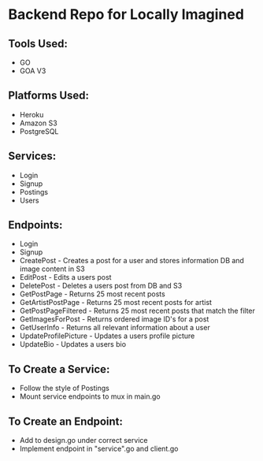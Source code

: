 # Backend Repo for Locally Imagined

## Tools Used:
+ GO
+ GOA V3

## Platforms Used:
+ Heroku
+ Amazon S3
+ PostgreSQL

## Services:
+ Login
+ Signup
+ Postings
+ Users

## Endpoints:
+ Login
+ Signup
+ CreatePost - Creates a post for a user and stores information DB and image content in S3
+ EditPost - Edits a users post
+ DeletePost - Deletes a users post from DB and S3
+ GetPostPage - Returns 25 most recent posts
+ GetArtistPostPage - Returns 25 most recent posts for artist
+ GetPostPageFiltered - Returns 25 most recent posts that match the filter
+ GetImagesForPost - Returns ordered image ID's for a post
+ GetUserInfo - Returns all relevant information about a user
+ UpdateProfilePicture - Updates a users profile picture
+ UpdateBio - Updates a users bio

## To Create a Service:
+ Follow the style of Postings
+ Mount service endpoints to mux in main.go

## To Create an Endpoint:
+ Add to design.go under correct service
+ Implement endpoint in "service".go and client.go
